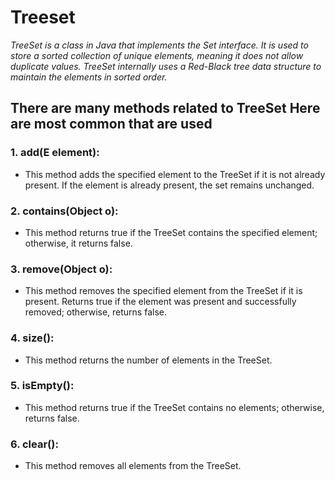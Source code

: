 # Treeset
*TreeSet is a class in Java that implements the Set interface. It is used to store a sorted collection of unique elements, meaning it does not allow duplicate values.* 
*TreeSet internally uses a Red-Black tree data structure to maintain the elements in sorted order.*

## There are many methods related to TreeSet Here are most common that are used

### 1. add(E element):
* This method adds the specified element to the TreeSet if it is not already present. If the element is already present, the set remains unchanged.

### 2. contains(Object o):
* This method returns true if the TreeSet contains the specified element; otherwise, it returns false.

### 3. remove(Object o):
* This method removes the specified element from the TreeSet if it is present. Returns true if the element was present and successfully removed; otherwise, returns false.

### 4. size():
* This method returns the number of elements in the TreeSet.

### 5. isEmpty():
* This method returns true if the TreeSet contains no elements; otherwise, returns false.

### 6. clear():
* This method removes all elements from the TreeSet.
